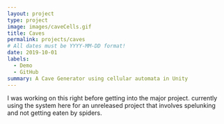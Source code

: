 ```yaml
---
layout: project
type: project
image: images/caveCells.gif
title: Caves
permalink: projects/caves
# All dates must be YYYY-MM-DD format!
date: 2019-10-01
labels:
  - Demo
  - GitHub
summary: A Cave Generator using cellular automata in Unity
---
```


I was working on this right before getting into the major project. currently using the system here for an unreleased project that involves spelunking and not getting eaten by spiders.